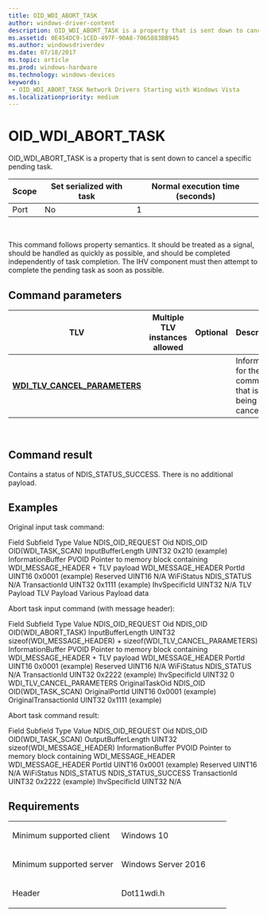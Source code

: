 ```yaml
---
title: OID_WDI_ABORT_TASK
author: windows-driver-content
description: OID_WDI_ABORT_TASK is a property that is sent down to cancel a specific pending task.
ms.assetid: 0E454DC9-1CED-497F-90A8-7065883BB945
ms.author: windowsdriverdev 
ms.date: 07/18/2017 
ms.topic: article 
ms.prod: windows-hardware 
ms.technology: windows-devices 
keywords:
 - OID_WDI_ABORT_TASK Network Drivers Starting with Windows Vista
ms.localizationpriority: medium
---
```


# OID\_WDI\_ABORT\_TASK


OID\_WDI\_ABORT\_TASK is a property that is sent down to cancel a specific pending task.

| Scope | Set serialized with task | Normal execution time (seconds) |
|-------|--------------------------|---------------------------------|
| Port  | No                       | 1                               |

 

This command follows property semantics. It should be treated as a signal, should be handled as quickly as possible, and should be completed independently of task completion. The IHV component must then attempt to complete the pending task as soon as possible.

## Command parameters


| TLV                                                                    | Multiple TLV instances allowed | Optional | Description                                          |
|------------------------------------------------------------------------|--------------------------------|----------|------------------------------------------------------|
| [**WDI\_TLV\_CANCEL\_PARAMETERS**](https://msdn.microsoft.com/library/windows/hardware/dn926163) |                                |          | Information for the command that is being cancelled. |

 

## Command result


Contains a status of NDIS\_STATUS\_SUCCESS. There is no additional payload.
## Examples


Original input task command:

Field
Subfield
Type
Value
NDIS\_OID\_REQUEST
Oid
NDIS\_OID
OID(WDI\_TASK\_SCAN)
InputBufferLength
UINT32
0x210 (example)
InformationBuffer
PVOID
Pointer to memory block containing WDI\_MESSAGE\_HEADER + TLV payload
WDI\_MESSAGE\_HEADER
PortId
UINT16
0x0001 (example)
Reserved
UINT16
N/A
WiFiStatus
NDIS\_STATUS
N/A
TransactionId
UINT32
0x1111 (example)
IhvSpecificId
UINT32
N/A
TLV Payload
TLV Payload
Various
Payload data
 

Abort task input command (with message header):

Field
Subfield
Type
Value
NDIS\_OID\_REQUEST
Oid
NDIS\_OID
OID(WDI\_ABORT\_TASK)
InputBufferLength
UINT32
sizeof(WDI\_MESSAGE\_HEADER) + sizeof(WDI\_TLV\_CANCEL\_PARAMETERS)
InformationBuffer
PVOID
Pointer to memory block containing WDI\_MESSAGE\_HEADER + TLV payload
WDI\_MESSAGE\_HEADER
PortId
UINT16
0x0001 (example)
Reserved
UINT16
N/A
WiFiStatus
NDIS\_STATUS
N/A
TransactionId
UINT32
0x2222 (example)
IhvSpecificId
UINT32
0
WDI\_TLV\_CANCEL\_PARAMETERS
OriginalTaskOid
NDIS\_OID
OID(WDI\_TASK\_SCAN)
OriginalPortId
UINT16
0x0001 (example)
OriginalTransactionId
UINT32
0x1111 (example)
 

Abort task command result:

Field
Subfield
Type
Value
NDIS\_OID\_REQUEST
Oid
NDIS\_OID
OID(WDI\_TASK\_SCAN)
OutputBufferLength
UINT32
sizeof(WDI\_MESSAGE\_HEADER)
InformationBuffer
PVOID
Pointer to memory block containing WDI\_MESSAGE\_HEADER
WDI\_MESSAGE\_HEADER
PortId
UINT16
0x0001 (example)
Reserved
UINT16
N/A
WiFiStatus
NDIS\_STATUS
NDIS\_STATUS\_SUCCESS
TransactionId
UINT32
0x2222 (example)
IhvSpecificId
UINT32
N/A
 

Requirements
------------

<table>
<colgroup>
<col width="50%" />
<col width="50%" />
</colgroup>
<tbody>
<tr class="odd">
<td><p>Minimum supported client</p></td>
<td><p>Windows 10</p></td>
</tr>
<tr class="even">
<td><p>Minimum supported server</p></td>
<td><p>Windows Server 2016</p></td>
</tr>
<tr class="odd">
<td><p>Header</p></td>
<td>Dot11wdi.h</td>
</tr>
</tbody>
</table>

 

 




